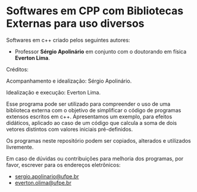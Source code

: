 # Softwares em CPP com Bibliotecas Externas para uso diversos

Softwares em c++ criado pelos seguintes autores:

- Professor **Sérgio Apolinário** em conjunto com o doutorando em física **Everton Lima**.

Créditos:

Acompanhamento e idealização: Sérgio Apolinário.

Idealização e execução: Everton Lima.

Esse programa pode ser utilizado para compreender o uso de uma biblioteca externa com o objetivo de simplificar o código de programas extensos escritos em c++. Apresentamos um exemplo, para efeitos didáticos, aplicado ao caso de um código que calcula a soma de dois vetores distintos com valores iniciais pré-definidos.

Os programas neste repositório podem ser copiados, alterados e utilizados livremente.

Em caso de dúvidas ou contribuições para melhoria dos programas, por favor, escrever para os endereços eletrônicos:

- sergio.apolinario@ufpe.br
- everton.olima@ufpe.br

